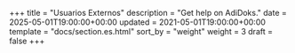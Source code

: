 +++
title = "Usuarios Externos"
description = "Get help on AdiDoks."
date = 2025-05-01T19:00:00+00:00
updated = 2021-05-01T19:00:00+00:00
template = "docs/section.es.html"
sort_by = "weight"
weight = 3
draft = false
+++
